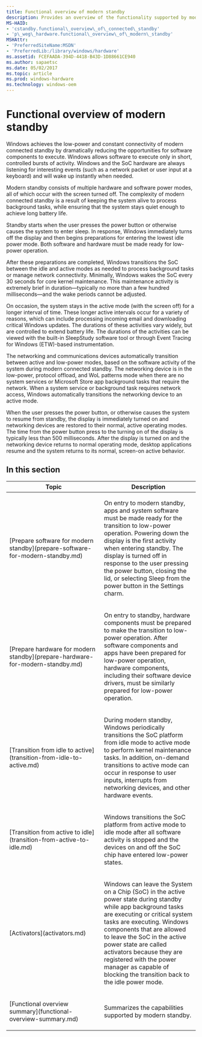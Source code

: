 ```yaml
---
title: Functional overview of modern standby
description: Provides an overview of the functionality supported by modern standby.
MS-HAID:
- 'cstandby.functional\_overview\_of\_connected\_standby'
- 'p\_weg\_hardware.functional\_overview\_of\_modern\_standby'
MSHAttr:
- 'PreferredSiteName:MSDN'
- 'PreferredLib:/library/windows/hardware'
ms.assetid: FCEFAADA-394D-4418-B43D-1D88661CE940
ms.author: sapaetsc
ms.date: 05/02/2017
ms.topic: article
ms.prod: windows-hardware
ms.technology: windows-oem
---
```


# Functional overview of modern standby


Windows achieves the low-power and constant connectivity of modern connected standby by dramatically reducing the opportunities for software components to execute. Windows allows software to execute only in short, controlled bursts of activity. Windows and the SoC hardware are always listening for interesting events (such as a network packet or user input at a keyboard) and will wake up instantly when needed.

Modern standby consists of multiple hardware and software power modes, all of which occur with the screen turned off. The complexity of modern connected standby is a result of keeping the system alive to process background tasks, while ensuring that the system stays quiet enough to achieve long battery life.

Standby starts when the user presses the power button or otherwise causes the system to enter sleep. In response, Windows immediately turns off the display and then begins preparations for entering the lowest idle power mode. Both software and hardware must be made ready for low-power operation.

After these preparations are completed, Windows transitions the SoC between the idle and active modes as needed to process background tasks or manage network connectivity. Minimally, Windows wakes the SoC every 30 seconds for core kernel maintenance. This maintenance activity is extremely brief in duration—typically no more than a few hundred milliseconds—and the wake periods cannot be adjusted.

On occasion, the system stays in the active mode (with the screen off) for a longer interval of time. These longer active intervals occur for a variety of reasons, which can include processing incoming email and downloading critical Windows updates. The durations of these activities vary widely, but are controlled to extend battery life. The durations of the activities can be viewed with the built-in SleepStudy software tool or through Event Tracing for Windows (ETW)-based instrumentation.

The networking and communications devices automatically transition between active and low-power modes, based on the software activity of the system during modern connected standby. The networking device is in the low-power, protocol offload, and WoL patterns mode when there are no system services or Microsoft Store app background tasks that require the network. When a system service or background task requires network access, Windows automatically transitions the networking device to an active mode.

When the user presses the power button, or otherwise causes the system to resume from standby, the display is immediately turned on and networking devices are restored to their normal, active operating modes. The time from the power button press to the turning on of the display is typically less than 500 milliseconds. After the display is turned on and the networking device returns to normal operating mode, desktop applications resume and the system returns to its normal, screen-on active behavior.

## In this section


<table>
<colgroup>
<col width="50%" />
<col width="50%" />
</colgroup>
<thead>
<tr class="header">
<th>Topic</th>
<th>Description</th>
</tr>
</thead>
<tbody>
<tr class="odd">
<td><p>[Prepare software for modern standby](prepare-software-for-modern-standby.md)</p></td>
<td><p>On entry to modern standby, apps and system software must be made ready for the transition to low-power operation. Powering down the display is the first activity when entering standby. The display is turned off in response to the user pressing the power button, closing the lid, or selecting Sleep from the power button in the Settings charm.</p></td>
</tr>
<tr class="even">
<td><p>[Prepare hardware for modern standby](prepare-hardware-for-modern-standby.md)</p></td>
<td><p>On entry to standby, hardware components must be prepared to make the transition to low-power operation. After software components and apps have been prepared for low-power operation, hardware components, including their software device drivers, must be similarly prepared for low-power operation.</p></td>
</tr>
<tr class="odd">
<td><p>[Transition from idle to active](transition-from-idle-to-active.md)</p></td>
<td><p>During modern standby, Windows periodically transitions the SoC platform from idle mode to active mode to perform kernel maintenance tasks. In addition, on-demand transitions to active mode can occur in response to user inputs, interrupts from networking devices, and other hardware events.</p></td>
</tr>
<tr class="even">
<td><p>[Transition from active to idle](transition-from-active-to-idle.md)</p></td>
<td><p>Windows transitions the SoC platform from active mode to idle mode after all software activity is stopped and the devices on and off the SoC chip have entered low-power states.</p></td>
</tr>
<tr class="odd">
<td><p>[Activators](activators.md)</p></td>
<td><p>Windows can leave the System on a Chip (SoC) in the active power state during standby while app background tasks are executing or critical system tasks are executing. Windows components that are allowed to leave the SoC in the active power state are called activators because they are registered with the power manager as capable of blocking the transition back to the idle power mode.</p></td>
</tr>
<tr class="even">
<td><p>[Functional overview summary](functional-overview-summary.md)</p></td>
<td><p>Summarizes the capabilities supported by modern standby.</p></td>
</tr>
</tbody>
</table>

 

 

 







